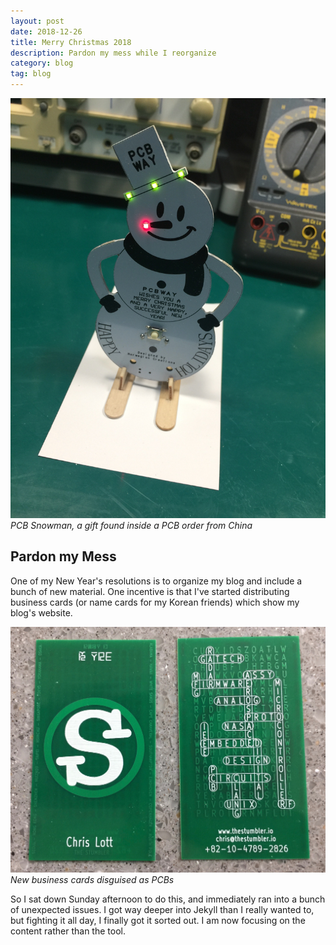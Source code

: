 ```yaml
---
layout: post
date: 2018-12-26
title: Merry Christmas 2018
description: Pardon my mess while I reorganize
category: blog
tag: blog
---
```



![pcb-snowman](/images/pcb-snowman.jpg)
*PCB Snowman, a gift found inside a PCB order from China*

## Pardon my Mess

One of my New Year's resolutions is to organize my blog and include a 
bunch of new material. One incentive is that I've started distributing 
business cards (or name cards for my Korean friends) which show my blog's
website. 

![new-namecards](/images/new-namecards.jpg)
*New business cards disguised as PCBs*

So I sat down Sunday afternoon to do this, and immediately ran into a
bunch of unexpected issues.  I got way deeper into Jekyll than I really 
wanted to, but fighting it all day, I finally got it sorted out.
I am now focusing on the content rather than the tool.




